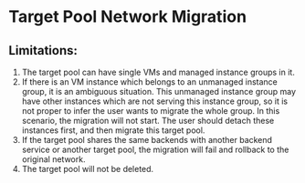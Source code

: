 # Target Pool Network Migration
## Limitations:
1. The target pool can have single VMs and managed instance groups in it. 
2. If there is an VM instance which belongs to an unmanaged instance group, it is an ambiguous situation. This unmanaged instance group may have other instances which are not serving this instance group, so it is not proper to infer the user wants to migrate the whole group. In this scenario, the migration will not start. The user should detach these instances first, and then migrate this target pool.
3. If the target pool shares the same backends with another backend service or another target pool, the migration will fail and rollback to the original network.
4. The target pool will not be deleted.


